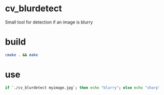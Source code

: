 # cv_blurdetect
Small tool for detection if an image is blurry

# build
```bash
cmake . && make
```

# use
```bash
if `./cv_blurdetect myimage.jpg`; then echo "blurry"; else echo "sharp"; fi
```
